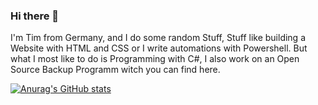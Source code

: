### Hi there 👋

I'm Tim from Germany, and I do some random Stuff, Stuff like building a Website with HTML and CSS or I write automations with Powershell. But what I most like to do is Programming with C#, I also work on an Open Source Backup Programm witch you can find here.

[![Anurag's GitHub stats](https://github-readme-stats.vercel.app/api?username=SexyJackXy)](https://github.com/anuraghazra/github-readme-stats)

